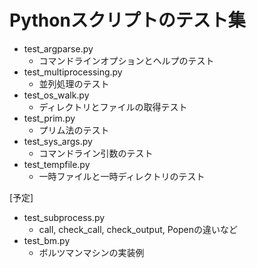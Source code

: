 # Pythonスクリプトのテスト集

* test_argparse.py
	* コマンドラインオプションとヘルプのテスト
* test_multiprocessing.py
	* 並列処理のテスト
* test_os_walk.py
	* ディレクトリとファイルの取得テスト
* test_prim.py
	* プリム法のテスト
* test_sys_args.py
	* コマンドライン引数のテスト
* test_tempfile.py
	* 一時ファイルと一時ディレクトリのテスト

[予定]
* test_subprocess.py
	* call, check_call, check_output, Popenの違いなど
* test_bm.py
	* ボルツマンマシンの実装例
